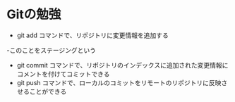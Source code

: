 # Gitの勉強
- git add コマンドで、リポジトリに変更情報を追加する

 -このことをステージングという 
- git commit コマンドで、リポジトリのインデックスに追加された変更情報にコメントを付けてコミットできる
- git push コマンドで、ローカルのコミットをリモートのリポジトリに反映させることができる
